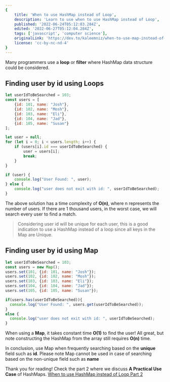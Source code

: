 ```yaml
---
{
    title: 'When to use HashMap instead of Loop',
    description: 'Learn to use when to use HashMap instead of Loop',
    published: '2022-06-24T05:12:03.284Z',
    edited: '2022-06-27T05:12:04.284Z',
    tags: ['javascript', 'computer science'],
    originalLink: 'https://dev.to/kaleemniz/when-to-use-map-instead-of-loop-3cda',
    license: 'cc-by-nc-nd-4'
}
---
```

Many programmers use a **loop** or **filter** where HashMap data structure could be considered.

## Finding user by id using Loops
```js
let userIdToBeSearched = 103;
const users = [
    {id: 101, name: "Josh"},
    {id: 102, name: "Mosh"},
    {id: 103, name: "Eli"},
    {id: 104, name: "Jad"},
    {id: 105, name: "Susan"}
];

let user = null;
for (let i = 0; i < users.length; i++) {
    if (users[i].id === userIdToBeSearched) {
        user = users[i];
        break;
    }
}

if (user) {
    console.log("User Found: ", user);
} else {
    console.log("user does not exit with id: ", userIdToBeSearched);
}
```
The above solution has a time complexity of **O(n)**, where n represents the number of users. If there are 1 thousand users, in the worst case, we will search every user to find a match.

> Considering user id will be unique for each user, this is a good indication to use a HashMap instead of a loop since all keys in the Map are Unique.

## Finding user by id using Map
```js
let userIdToBeSearched = 103;
const users = new Map();
users.set(101, {id: 101, name: "Josh"});
users.set(102, {id: 102, name: "Mosh"});
users.set(103, {id: 103, name: "Eli"});
users.set(104, {id: 104, name: "Jad"});
users.set(105, {id: 105, name: "Susan"});

if(users.has(userIdToBeSearched)){
  console.log("User Found: ", users.get(userIdToBeSearched));
}
else {
  console.log("user does not exit with id: ", userIdToBeSearched);
}
```
When using a **Map**, it takes constant time **O(1)** to find the user! All great, but note constructing the HashMap from the array still requires **O(n)** time.

In conclusion, use Map when frequently searching based on the **unique** field such as **id**. Please note Map cannot be used in case of searching based on the non-unique field such as **name**

Thank you for reading! Check the part 2 where we discuss **A Practical Use Case** of HashMaps. [When to use HashMap instead of Loop Part 2](https://dev.to/kaleemniz/when-to-use-hashmap-instead-of-loop-part-2-31pi)
